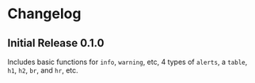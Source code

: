 # Changelog

## Initial Release 0.1.0

Includes basic functions for `info`, `warning`, etc, 4 types of `alerts`, a `table`, `h1`, `h2`, `br`, and `hr`, etc.
